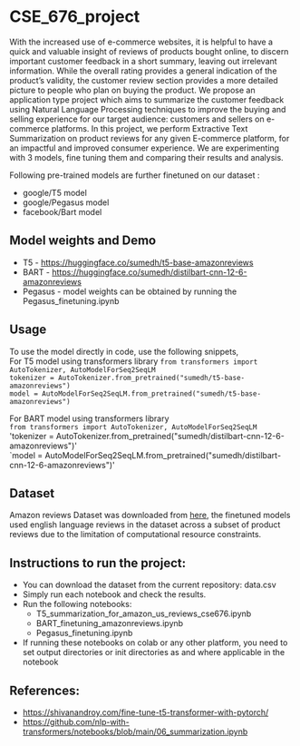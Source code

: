 # CSE_676_project
With the increased use of e-commerce websites, it is helpful to have a quick and valuable insight of reviews of products bought online, to discern important customer feedback in a short summary, leaving out irrelevant information. While the overall rating provides a general indication of the product’s validity, the customer review section provides a more detailed picture to people who plan on buying the product. We propose an application type project which aims to summarize the customer feedback using Natural Language Processing techniques to improve the buying and selling experience for our target audience: customers and sellers on e-commerce platforms. In this project, we perform Extractive Text Summarization on product reviews for any given E-commerce platform, for an impactful and improved consumer experience. We are experimenting with 3 models, fine tuning them and comparing their results and analysis.

Following pre-trained models are further finetuned on our dataset :
- google/T5 model <br/>
- google/Pegasus model <br/>
- facebook/Bart model <br/>

## Model weights and Demo
- T5 - https://huggingface.co/sumedh/t5-base-amazonreviews
- BART - https://huggingface.co/sumedh/distilbart-cnn-12-6-amazonreviews
- Pegasus - model weights can be obtained by running the Pegasus_finetuning.ipynb

## Usage 
To use the model directly in code, use the following snippets, <br>
For T5 model using transformers library
`from transformers import AutoTokenizer, AutoModelForSeq2SeqLM`<br>
`tokenizer = AutoTokenizer.from_pretrained("sumedh/t5-base-amazonreviews")`<br>
`model = AutoModelForSeq2SeqLM.from_pretrained("sumedh/t5-base-amazonreviews")`<br>

For BART model using transformers library<br>
`from transformers import AutoTokenizer, AutoModelForSeq2SeqLM`<br>
'tokenizer = AutoTokenizer.from_pretrained("sumedh/distilbart-cnn-12-6-amazonreviews")'<br>
`model = AutoModelForSeq2SeqLM.from_pretrained("sumedh/distilbart-cnn-12-6-amazonreviews")'<br>

## Dataset
Amazon reviews Dataset was downloaded from [here](https://huggingface.co/datasets/amazon_us_reviews), the finetuned models used english language reviews in the dataset across a subset of product reviews due to the limitation of computational resource constraints.<br/>

## Instructions to run the project:
- You can download the dataset from the current repository: data.csv
- Simply run each notebook and check the results.<br/>
- Run the following notebooks:
  - T5_summarization_for_amazon_us_reviews_cse676.ipynb 
  - BART_finetuning_amazonreviews.ipynb 
  - Pegasus_finetuning.ipynb
- If running these notebooks on colab or any other platform, you need to set output directories or init directories as and where applicable in the notebook


## References:
- https://shivanandroy.com/fine-tune-t5-transformer-with-pytorch/<br/>
- https://github.com/nlp-with-transformers/notebooks/blob/main/06_summarization.ipynb




